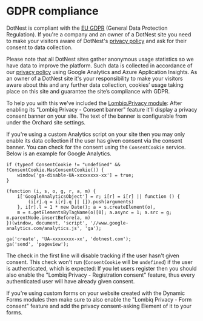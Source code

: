 # GDPR compliance



DotNest is compliant with the [EU GDPR](https://www.eugdpr.org/) (General Data Protection Regulation). If you're a company and an owner of a DotNest site you need to make your visitors aware of DotNest's [privacy policy](https://lombiq.com/privacy-policy) and ask for their consent to data collection.

Please note that all DotNest sites gather anonymous usage statistics so we have data to improve the platform. Such data is collected in accordance of our [privacy policy](https://lombiq.com/privacy-policy) using Google Analytics and Azure Application Insights. As an owner of a DotNest site it's your responsibility to make your visitors aware about this and any further data collection, cookies’ usage taking place on this site and guarantee the site’s compliance with GDPR.

To help you with this we've included the [Lombiq.Privacy module](https://github.com/Lombiq/Orchard-Privacy): After enabling its "Lombiq Privacy - Consent banner" feature it'll display a privacy consent banner on your site. The text of the banner is configurable from under the Orchard site settings.

If you're using a custom Analytics script on your site then you may only enable its data collection if the user has given consent via the consent banner. You can check for the consent using the `ConsentCookie` service. Below is an example for Google Analytics.

    if (typeof ConsentCookie != "undefined" && !ConsentCookie.HasConsentCookie()) {
        window['ga-disable-UA-xxxxxxxx-xx'] = true;
    }

    (function (i, s, o, g, r, a, m) {
        i['GoogleAnalyticsObject'] = r; i[r] = i[r] || function () {
            (i[r].q = i[r].q || []).push(arguments)
        }, i[r].l = 1 * new Date(); a = s.createElement(o),
        m = s.getElementsByTagName(o)[0]; a.async = 1; a.src = g; m.parentNode.insertBefore(a, m)
    })(window, document, 'script', '//www.google-analytics.com/analytics.js', 'ga');

    ga('create', 'UA-xxxxxxxx-xx', 'dotnest.com');
    ga('send', 'pageview');
    
The check in the first line will disable tracking if the user hasn't given consent. This check won't run (`ConsentCookie` will be `undefined`) if the user is authenticated, which is expected: If you let users register then you should also enable the "Lombiq Privacy - Registration consent" feature, thus every authenticated user will have already given consent.

If you're using custom forms on your website created with the Dynamic Forms modules then make sure to also enable the "Lombiq Privacy - Form consent" feature and add the privacy consent-asking Element of it to your forms.